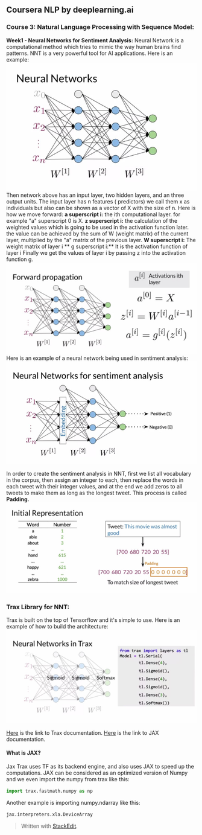 

## Coursera NLP by deeplearning.ai

### Course 3: Natural Language Processing with Sequence Model:
 __Week1 -  Neural Networks for Sentiment Analysis:__
Neural Network is a computational method which tries to mimic the way human brains find patterns. NNT is a very powerful tool for AI applications.
Here is an example:
<img src="sample-neural-network.JPG">
Then network above has an input layer, two hidden layers, and an three output units.
The input layer has n features ( predictors) we call them x as individuals but also can be shown as a vector of X with the size of n.
Here is how we move forward:
**a superscript i:** the ith computational layer. for example "a" superscript 0 is X. 
**z superscript i:** the calculation of the weighted values which is going to be used in the activation function later. the value can be achieved by the sum of W (weight matrix) of the current layer, multiplied by the "a" matrix of the previous layer.
**W superscript i:** The weight matrix of layer i
** g superscript i:** It is the activation function of layer i
Finally we get the values of layer i by passing z into the activation function g. 
<img src="forward-propagation.JPG">
Here is an example of a neural network being used in sentiment analysis:
<img src="sample-sentiment-analysis-nnt.JPG">

In order to create the sentiment analysis in NNT, first we list all vocabulary in the corpus, then assign an integer to each, then replace the words in each tweet with their integer values, and at the end we add zeros to all tweets to make them as long as the longest tweet. This process is called **Padding.**
<img src="padding.JPG">
### Trax Library for NNT:
Trax is built on the top of Tensorflow and it's simple to use. Here is an example of how to build the architecture:
<img src="trax-architecture.JPG">

[Here](https://trax-ml.readthedocs.io/en/latest/) is the link to Trax documentation.
[Here](https://jax.readthedocs.io/en/latest/index.html "JAX") is the link to JAX documentation.

#### What is JAX?
Jax Trax uses TF as its backend engine, and also uses JAX to speed up the computations. JAX can be considered as an optimized version of Numpy and we even import the numpy from trax like this:
```python
import trax.fastmath.numpy as np
```
Another example is importing numpy.ndarray like this:
```python
jax.interpreters.xla.DeviceArray
```




> Written with [StackEdit](https://stackedit.io/).